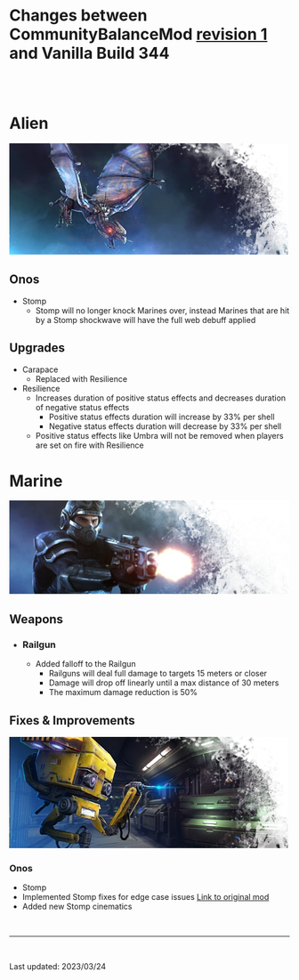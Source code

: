# Changes between CommunityBalanceMod [revision 1](revisions/revision1.md) and Vanilla Build 344

<br>
<br>

# Alien
![alt text](./assets/images/Alien_Banner.webp "Alien")

## Onos
- Stomp
  - Stomp will no longer knock Marines over, instead Marines that are hit by a Stomp shockwave will have the full web debuff applied

## Upgrades
- Carapace
  - Replaced with Resilience
- Resilience
  - Increases duration of positive status effects and decreases duration of negative status effects
    - Positive status effects duration will increase by 33% per shell
    - Negative status effects duration will decrease by 33% per shell
  - Positive status effects like Umbra will not be removed when players are set on fire with Resilience

# Marine
![alt text](./assets/images/Marine_Banner.webp "Marine")

## Weapons
* ### Railgun
  * Added falloff to the Railgun
    * Railguns will deal full damage to targets 15 meters or closer
    * Damage will drop off linearly until a max distance of 30 meters
    * The maximum damage reduction is 50%

## Fixes & Improvements
![alt text](./assets/images/Fixes_Banner.webp "Marine")

### Onos
- Stomp
- Implemented Stomp fixes for edge case issues [Link to original mod](https://steamcommunity.com/sharedfiles/filedetails/?id=1082228340)
- Added new Stomp cinematics

<br/>
<hr/>
<br/>

Last updated: 2023/03/24
